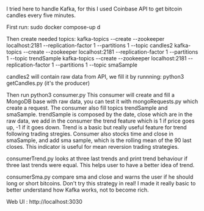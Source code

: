 I tried here to handle Kafka, for this I used Coinbase API to get bitcoin candles every five minutes.

First run:
sudo docker compose-up d

Then create needed topics:
kafka-topics --create --zookeeper localhost:2181 --replication-factor 1 --partitions 1 --topic candles2
kafka-topics --create --zookeeper localhost:2181 --replication-factor 1 --partitions 1 --topic trendSample
kafka-topics --create --zookeeper localhost:2181 --replication-factor 1 --partitions 1 --topic smaSample

candles2 will contain raw data from API, we fill it by runnning:
python3 getCandles.py (it's the producer)

Then run python3 consumer.py
This consumer will create and fill a MongoDB base with raw data, you can test it with mongoRequests.py which create a request. The consumer also fill topics trendSample and smaSample. trendSample is composed by the date, close which are in the raw data, we add in the consumer the trend feature which is 1 if price goes up, -1 if it goes down. Trend is a basic but really useful feature for trend following trading stregies. Consumer also stocks time and close in smaSample, and add sma sample, which is the rolling mean of the 90 last closes. This indicator is useful for mean reversion trading strategies.

consumerTrend.py looks at three last trends and print trend behaviour if three last trends were equal. This helps user to have a better idea of trend.

consumerSma.py compare sma and close and warns the user if he should long or short bitcoins. Don't try this strategy in real! I made it really basic to better understand how Kafka works, not to become rich.

Web UI : http://localhost:3030
